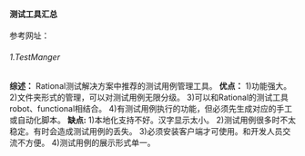 #### 测试工具汇总
参考网址：

###### 1.TestManger

**综述：**
  Rational测试解决方案中推荐的测试用例管理工具。
**优点：**
    1\)功能强大。
    2\)文件夹形式的管理，可以对测试用例无限分级。
    3\)可以和Rational的测试工具robot、functional相结合。
    4\)有测试用例执行的功能，但必须先生成对应的手工或自动化脚本。
**缺点:**
   1\)本地化支持不好。汉字显示太小。
   2\)测试用例很多时不太稳定。有时会造成测试用例的丢失。
   3\)必须安装客户端才可使用。和开发人员交流不方便。
   4\)测试用例的展示形式单一。

